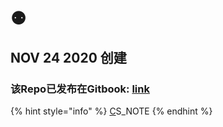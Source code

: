 # ⚉

## NOV 24 2020 创建

### 该Repo已发布在Gitbook: [link](https://heygum97.gitbook.io/cj-android/)

{% hint style="info" %}
[C](http://www.cyc2018.xyz/)S\_NOTE 
{% endhint %}

